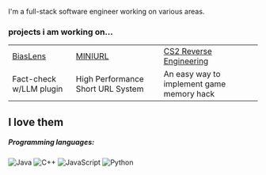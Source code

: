 

I'm a full-stack software engineer working on various areas.

### projects i am working on...
<table>
  <tbody>
    <tr>
        <td>
        <a target="_blank" href="https://github.com/Eclipsemos/BiasLens">BiasLens</a>
      </td>
      <td>
        <a target="_blank" href="https://github.com/Eclipsemos/MiniURL">MINIURL</a>
      </td>
      <td>
        <a target="_blank" href="https://github.com/Eclipsemos/CS2_Aimbot">CS2 Reverse Engineering</a>
      </td>
    </tr>
    <tr>
        <td>Fact-check w/LLM plugin</td>
      <td>High Performance Short URL System</td>
      <td>An easy way to implement game memory hack</td>
    </tr>
  </tbody>
</table>

## I love them

##### Programming languages:
![Java](https://img.shields.io/badge/Java-F8981D?logo=java&logoColor=white&style=for-the-badge)
![C++](https://img.shields.io/badge/C++-00599C?logo=cplusplus&logoColor=white&style=for-the-badge)
![JavaScript](https://img.shields.io/badge/JavaScript-F7DF1E?logo=javascript&logoColor=black&style=for-the-badge)
![Python](https://img.shields.io/badge/Python-3776AB?logo=python&logoColor=white&style=for-the-badge)




